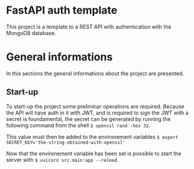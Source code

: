 # FastAPI auth template
This project is a template to a REST API with authentication with the MongoDB database.

# General informations
In this sections the general informations about the project are presented.

## Start-up
To start-up the project some preliminar operations are required. Because the API will have auth in it with JWT, and is required to sign the JWT with a secret is foundamental, the secret can be generated by running the following command from the shell ```$ openssl rand -hex 32```.

This value must then be added to the environement variables ```$ export SECRET_KEY='the-string-obtained-with-openssl'```

Now that the environement variable has been set is possible to start the server with ```$ uvicorn src.main:app --reload```